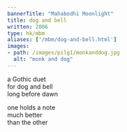 ```yaml
---
bannerTitle: "Mahabodhi Moonlight" 
title: dog and bell
written: 2006
type: hk/mbm
aliases: ['/mbm/dog-and-bell.html']
images:
- path: /images/pilg1/monkanddog.jpg 
  alt: "monk and dog"
---
```


a Gothic duet  
for dog and bell  
long before dawn  
 
one holds a note  
much better  
than the other


